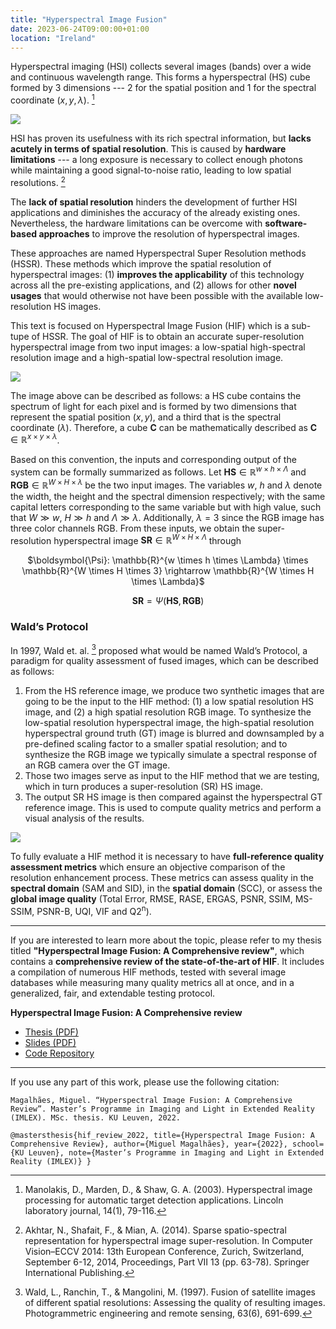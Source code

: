 ```yaml
---
title: "Hyperspectral Image Fusion"
date: 2023-06-24T09:00:00+01:00
location: "Ireland"
---
```


Hyperspectral imaging (HSI) collects several images (bands) over a wide and continuous wavelength range. This forms a hyperspectral (HS) cube formed by 3 dimensions --- 2 for the spatial position and 1 for the spectral coordinate ($x,y,\lambda$). [^1]

![](/image/spectralcube.png)

HSI has proven its usefulness with its rich spectral information, but **lacks acutely in terms of spatial resolution**. This is caused by **hardware limitations** --- a long exposure is necessary to collect enough photons while maintaining a good signal-to-noise ratio, leading to low spatial resolutions. [^2]

The **lack of spatial resolution** hinders the development of further HSI applications and diminishes the accuracy of the already existing ones. Nevertheless, the hardware limitations can be overcome with **software-based approaches** to improve the resolution of hyperspectral images.

These approaches are named Hyperspectral Super Resolution methods (HSSR). These methods which improve the spatial resolution of hyperspectral images: (1) **improves the applicability** of this technology across all the pre-existing applications, and (2) allows for other **novel usages** that would otherwise not have been possible with the available low-resolution HS images.

This text is focused on Hyperspectral Image Fusion (HIF) which is a sub-tupe of HSSR. The goal of HIF is to obtain an accurate super-resolution hyperspectral image from two input images: a low-spatial high-spectral resolution image and a high-spatial low-spectral resolution image.

![](/image/hif_input_output.png)

The image above can be described as follows: a HS cube contains the spectrum of light for each pixel and is formed by two dimensions that represent the spatial position ($x,y$), and a third that is the spectral coordinate ($\lambda$). Therefore, a cube $\mathbf{C}$ can be mathematically described as $\mathbf{C} \in \mathbb{R}^{x \times y \times \lambda}$.

Based on this convention, the inputs and corresponding output of the system can be formally summarized as follows. Let $\mathbf{HS} \in \mathbb{R}^{w \times h \times \Lambda}$ and $\mathbf{RGB} \in \mathbb{R}^{W \times H \times \lambda}$ be the two input images. The variables $w$, $h$ and $\lambda$ denote the width, the height and the spectral dimension respectively; with the same capital letters corresponding to the same variable but with high value, such that $W \gg w$, $H \gg h$ and $\Lambda \gg \lambda$. Additionally, $\lambda=3$ since the RGB image has three color channels RGB. From these inputs, we obtain the super-resolution hyperspectral image $\mathbf{SR} \in \mathbb{R}^{W \times H \times \Lambda}$ through 

<center>$\boldsymbol{\Psi}: \mathbb{R}^{w \times h \times \Lambda} \times \mathbb{R}^{W \times H \times 3} \rightarrow \mathbb{R}^{W \times H \times \Lambda}$

$\mathbf{SR} = \Psi(\mathbf{HS},\mathbf{RGB})$</center>

### Wald’s Protocol

In 1997, Wald et. al. [^3] proposed what would be named Wald’s Protocol, a paradigm for quality assessment of fused images, which can be described as follows:

1. From the HS reference image, we produce two synthetic images that are going to be the input to the HIF method: (1) a low spatial resolution HS image, and (2) a high spatial resolution RGB image. To synthesize the low-spatial resolution hyperspectral image, the high-spatial resolution hyperspectral ground truth (GT) image is blurred and downsampled by a pre-defined scaling factor to a smaller spatial resolution; and to synthesize the RGB image we typically simulate a spectral response of an RGB camera over the GT image.
2. Those two images serve as input to the HIF method that we are testing, which in turn produces a super-resolution (SR) HS image.
3. The output SR HS image is then compared against the hyperspectral GT reference image. This is used to compute quality metrics and perform a visual analysis of the results.

![](/image/walds.jpg)

To fully evaluate a HIF method it is necessary to have **full-reference quality assessment metrics** which ensure an objective comparison of the resolution enhancement process. These metrics can assess quality in the **spectral domain** (SAM and SID), in the **spatial domain** (SCC), or assess the **global image quality** (Total Error, RMSE, RASE, ERGAS, PSNR, SSIM, MS-SSIM, PSNR-B, UQI, VIF and Q2<sup>n</sup>).

<hr/>

If you are interested to learn more about the topic, please refer to my thesis titled **"Hyperspectral Image Fusion: A Comprehensive review"**, which contains a **comprehensive review of the state-of-the-art of HIF**. It includes a compilation of numerous HIF methods, tested with several image databases while measuring many quality metrics all at once, and in a generalized, fair, and extendable testing protocol.

<div class="info">

**Hyperspectral Image Fusion: A Comprehensive review**
- [Thesis (PDF)](https://github.com/magamig/hif-benchmarking/blob/main/thesis.pdf) 
- [Slides (PDF)](https://github.com/magamig/hif-benchmarking/blob/main/slides.pdf)
- [Code Repository](https://github.com/magamig/hif-benchmarking)

</div>

<hr/>

If you use any part of this work, please use the following citation:

    Magalhães, Miguel. “Hyperspectral Image Fusion: A Comprehensive Review”. Master’s Programme in Imaging and Light in Extended Reality (IMLEX). MSc. thesis. KU Leuven, 2022.

``
@mastersthesis{hif_review_2022,
    title={Hyperspectral Image Fusion: A Comprehensive Review},
    author={Miguel Magalhães},
    year={2022},
    school={KU Leuven},
    note={Master’s Programme in Imaging and Light in Extended Reality (IMLEX)}
}
``

[^1]: Manolakis, D., Marden, D., & Shaw, G. A. (2003). Hyperspectral image processing for automatic target detection applications. Lincoln laboratory journal, 14(1), 79-116.

[^2]: Akhtar, N., Shafait, F., & Mian, A. (2014). Sparse spatio-spectral representation for hyperspectral image super-resolution. In Computer Vision–ECCV 2014: 13th European Conference, Zurich, Switzerland, September 6-12, 2014, Proceedings, Part VII 13 (pp. 63-78). Springer International Publishing.

[^3]: Wald, L., Ranchin, T., & Mangolini, M. (1997). Fusion of satellite images of different spatial resolutions: Assessing the quality of resulting images. Photogrammetric engineering and remote sensing, 63(6), 691-699.